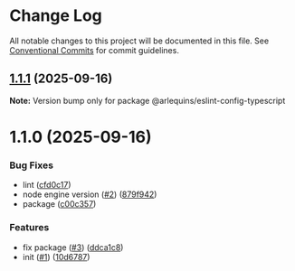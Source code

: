 # Change Log

All notable changes to this project will be documented in this file.
See [Conventional Commits](https://conventionalcommits.org) for commit guidelines.

## [1.1.1](https://github.com/arlequins/library-nodejs/compare/@arlequins/eslint-config-typescript@1.1.0...@arlequins/eslint-config-typescript@1.1.1) (2025-09-16)

**Note:** Version bump only for package @arlequins/eslint-config-typescript





# 1.1.0 (2025-09-16)


### Bug Fixes

* lint ([cfd0c17](https://github.com/arlequins/library-nodejs/commit/cfd0c1760223c910a7c7cb2f55561789acea5a46))
* node engine version ([#2](https://github.com/arlequins/library-nodejs/issues/2)) ([879f942](https://github.com/arlequins/library-nodejs/commit/879f942925ce95298b1a398f1d07afe5388067ef))
* package ([c00c357](https://github.com/arlequins/library-nodejs/commit/c00c357294a84ce43e5070c8b233e87f420e8b77))


### Features

* fix package ([#3](https://github.com/arlequins/library-nodejs/issues/3)) ([ddca1c8](https://github.com/arlequins/library-nodejs/commit/ddca1c831557a7d17b4f9463177d8b7700ce66e0))
* init ([#1](https://github.com/arlequins/library-nodejs/issues/1)) ([10d6787](https://github.com/arlequins/library-nodejs/commit/10d6787c0bddc8abddba401c94c03d3771e9a5a6))
